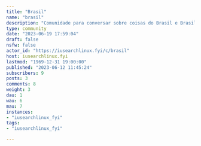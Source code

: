```yaml
---
title: "Brasil" 
name: "brasil"
description: "Comunidade para conversar sobre coisas do Brasil e Brasileiros"
type: community
date: "2023-06-19 17:59:04"
draft: false
nsfw: false
actor_id: "https://iusearchlinux.fyi/c/brasil"
host: iusearchlinux.fyi
lastmod: "1969-12-31 19:00:00"
published: "2023-06-12 11:45:24"
subscribers: 9
posts: 3
comments: 8
weight: 3
dau: 1
wau: 6
mau: 7
instances:
- "iusearchlinux_fyi"
tags: 
- "iusearchlinux_fyi"

---
```

